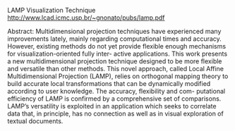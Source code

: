 LAMP Visualization Technique
http://www.lcad.icmc.usp.br/~gnonato/pubs/lamp.pdf

Abstract:
Multidimensional projection techniques have experienced many improvements lately, mainly regarding computational
times and accuracy. However, existing methods do not yet provide flexible enough mechanisms for visualization-oriented fully inter-
active applications. This work presents a new multidimensional projection technique designed to be more flexible and versatile than
other methods. This novel approach, called Local Affine Multidimensional Projection (LAMP), relies on orthogonal mapping theory to
build accurate local transformations that can be dynamically modified according to user knowledge. The accuracy, flexibility and com-
putational efficiency of LAMP is confirmed by a comprehensive set of comparisons. LAMP’s versatility is exploited in an application
which seeks to correlate data that, in principle, has no connection as well as in visual exploration of textual documents.

